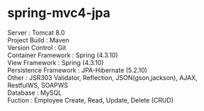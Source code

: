 # spring-mvc4-jpa<br>
Server : Tomcat 8.0 <br>
Project Build : Maven <br>
Version Control : Git <br>
Container Framework : Spring (4.3.10) <br>
View Framework : Spring (4.3.10) <br>
Persistence Framework : JPA-Hibernate (5.2.10) <br>
Other : JSR303 Validator, Reflection, JSON(gson,jackson), AJAX, RestfulWS, SOAPWS<br>
Database : MySQL <br>
Fuction : Employee Create, Read, Update, Delete (CRUD)<br>
